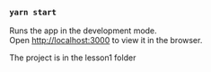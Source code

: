 ### `yarn start`

Runs the app in the development mode.\
Open [http://localhost:3000](http://localhost:3000) to view it in the browser.


The project is in the lesson1 folder
